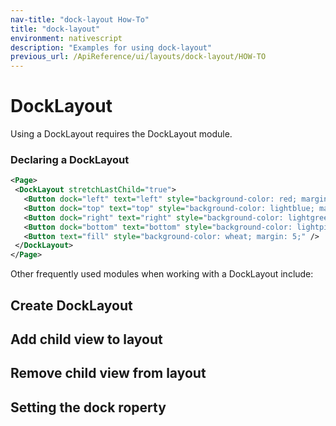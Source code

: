```yaml
---
nav-title: "dock-layout How-To"
title: "dock-layout"
environment: nativescript
description: "Examples for using dock-layout"
previous_url: /ApiReference/ui/layouts/dock-layout/HOW-TO
---
```

# DockLayout
Using a DockLayout requires the DockLayout module.
<snippet id='dock-layout-require'/>

### Declaring a DockLayout
``` XML
<Page>
 <DockLayout stretchLastChild="true">
   <Button dock="left" text="left" style="background-color: red; margin: 5;" />
   <Button dock="top" text="top" style="background-color: lightblue; margin: 5;" />
   <Button dock="right" text="right" style="background-color: lightgreen; margin: 5;" />
   <Button dock="bottom" text="bottom" style="background-color: lightpink; margin: 5;" />
   <Button text="fill" style="background-color: wheat; margin: 5;" />
 </DockLayout>
</Page>
```

Other frequently used modules when working with a DockLayout include:
<snippet id='dock-layout-others'/>

## Create DockLayout
<snippet id='dock-layout-create'/>

## Add child view to layout
<snippet id='dock-layout-addchild'/>

## Remove child view from layout
<snippet id='dock-layout-removechild'/>

## Setting the dock roperty
<snippet id='dock-layout-setdocl'/>
